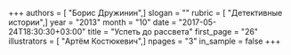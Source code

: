 +++
authors = [ "Борис Дружинин",]
slogan = ""
rubric = [ "Детективные истории",]
year = "2013"
month = "10"
date = "2017-05-24T18:30:30+03:00"
title = "Успеть до рассвета"
first_page = "26"
illustrators = [ "Артём Костюкевич",]
npages = "3"
in_sample = false
+++

